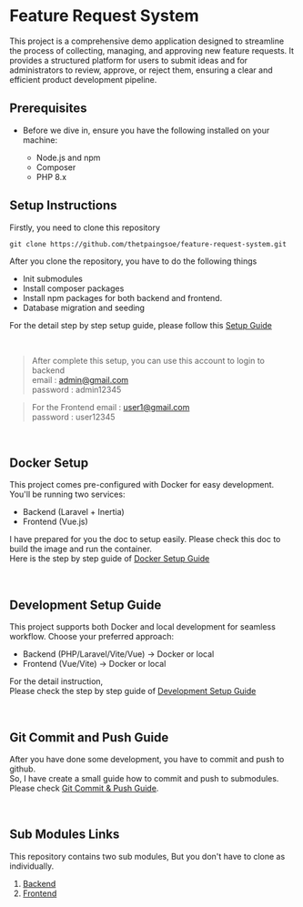  # Feature Request System

This project is a comprehensive demo application designed to streamline the process of collecting, managing, and approving new feature requests. It provides a structured platform for users to submit ideas and for administrators to review, approve, or reject them, ensuring a clear and efficient product development pipeline.

## Prerequisites  
- Before we dive in, ensure you have the following installed on your machine:  

    - Node.js and npm
    - Composer
    - PHP 8.x

## Setup Instructions  

Firstly, you need to clone this repository

    git clone https://github.com/thetpaingsoe/feature-request-system.git

After you clone the repository, you have to do the following things

- Init submodules  
- Install composer packages  
- Install npm packages for both backend and frontend.
- Database migration and seeding  

For the detail step by step setup guide, please follow this [Setup Guide](./docs/setup-guide.md)

<br />  

> After complete this setup, you can use this account to login to backend   
> email : admin@gmail.com   
> password : admin12345


> For the Frontend
> email : user1@gmail.com   
> password : user12345

<br />
  
## Docker Setup
This project comes pre-configured with Docker for easy development. You'll be running two services:

- Backend (Laravel + Inertia)
- Frontend (Vue.js)

I have prepared for you the doc to setup easily. Please check this doc to build the image and run the container.    
Here is the step by step guide of [Docker Setup Guide](./docs/docker-guide.md)
  
<br />

## Development Setup Guide

This project supports both Docker and local development for seamless workflow. Choose your preferred approach:

- Backend (PHP/Laravel/Vite/Vue) → Docker or local
- Frontend (Vue/Vite) → Docker or local 

For the detail instruction,  
Please check the step by step guide of [Development Setup Guide](./docs/development-setup-guide.md)

<br />

## Git Commit and Push Guide

After you have done some development, you have to commit and push to github.  
So, I have create a small guide how to commit and push to submodules.  
Please check [Git Commit & Push Guide](./docs/git-push-guide.md).

<br />

## Sub Modules Links
This repository contains two sub modules, But you don't have to clone as individually. 
1. [Backend](https://github.com/thetpaingsoe/feature-request-system-be)
2. [Frontend](https://github.com/thetpaingsoe/feature-request-system-fe)

<br />  
<br />  
<br />  
<br />  
<br />  


